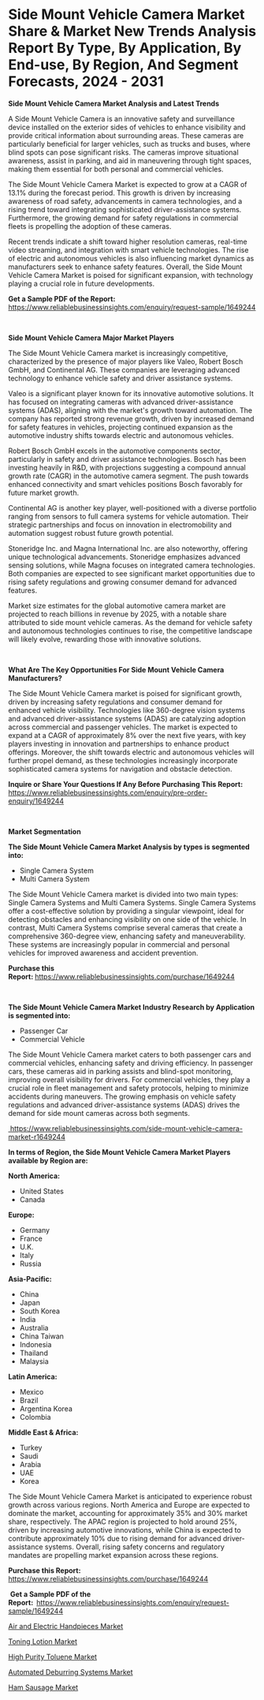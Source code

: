 <p><h1>Side Mount Vehicle Camera Market Share & Market New Trends Analysis Report By Type, By Application, By End-use, By Region, And Segment Forecasts, 2024 - 2031</h1></p><p><strong>Side Mount Vehicle Camera Market Analysis and Latest Trends</strong></p>
<p><p>A Side Mount Vehicle Camera is an innovative safety and surveillance device installed on the exterior sides of vehicles to enhance visibility and provide critical information about surrounding areas. These cameras are particularly beneficial for larger vehicles, such as trucks and buses, where blind spots can pose significant risks. The cameras improve situational awareness, assist in parking, and aid in maneuvering through tight spaces, making them essential for both personal and commercial vehicles.</p><p>The Side Mount Vehicle Camera Market is expected to grow at a CAGR of 13.1% during the forecast period. This growth is driven by increasing awareness of road safety, advancements in camera technologies, and a rising trend toward integrating sophisticated driver-assistance systems. Furthermore, the growing demand for safety regulations in commercial fleets is propelling the adoption of these cameras. </p><p>Recent trends indicate a shift toward higher resolution cameras, real-time video streaming, and integration with smart vehicle technologies. The rise of electric and autonomous vehicles is also influencing market dynamics as manufacturers seek to enhance safety features. Overall, the Side Mount Vehicle Camera Market is poised for significant expansion, with technology playing a crucial role in future developments.</p></p>
<p><strong>Get a Sample PDF of the Report:&nbsp;</strong> <a href="https://www.reliablebusinessinsights.com/enquiry/request-sample/1649244?utm_campaign=84&utm_medium=2&utm_source=Github&utm_content=ia&utm_term=29102024&utm_id=side-mount-vehicle-camera">https://www.reliablebusinessinsights.com/enquiry/request-sample/1649244</a></p>
<p>&nbsp;</p>
<p><strong>Side Mount Vehicle Camera Major Market Players</strong></p>
<p><p>The Side Mount Vehicle Camera market is increasingly competitive, characterized by the presence of major players like Valeo, Robert Bosch GmbH, and Continental AG. These companies are leveraging advanced technology to enhance vehicle safety and driver assistance systems.</p><p>Valeo is a significant player known for its innovative automotive solutions. It has focused on integrating cameras with advanced driver-assistance systems (ADAS), aligning with the market's growth toward automation. The company has reported strong revenue growth, driven by increased demand for safety features in vehicles, projecting continued expansion as the automotive industry shifts towards electric and autonomous vehicles.</p><p>Robert Bosch GmbH excels in the automotive components sector, particularly in safety and driver assistance technologies. Bosch has been investing heavily in R&D, with projections suggesting a compound annual growth rate (CAGR) in the automotive camera segment. The push towards enhanced connectivity and smart vehicles positions Bosch favorably for future market growth.</p><p>Continental AG is another key player, well-positioned with a diverse portfolio ranging from sensors to full camera systems for vehicle automation. Their strategic partnerships and focus on innovation in electromobility and automation suggest robust future growth potential.</p><p>Stoneridge Inc. and Magna International Inc. are also noteworthy, offering unique technological advancements. Stoneridge emphasizes advanced sensing solutions, while Magna focuses on integrated camera technologies. Both companies are expected to see significant market opportunities due to rising safety regulations and growing consumer demand for advanced features.</p><p>Market size estimates for the global automotive camera market are projected to reach billions in revenue by 2025, with a notable share attributed to side mount vehicle cameras. As the demand for vehicle safety and autonomous technologies continues to rise, the competitive landscape will likely evolve, rewarding those with innovative solutions.</p></p>
<p>&nbsp;</p>
<p><strong>What Are The Key Opportunities For Side Mount Vehicle Camera Manufacturers?</strong></p>
<p><p>The Side Mount Vehicle Camera market is poised for significant growth, driven by increasing safety regulations and consumer demand for enhanced vehicle visibility. Technologies like 360-degree vision systems and advanced driver-assistance systems (ADAS) are catalyzing adoption across commercial and passenger vehicles. The market is expected to expand at a CAGR of approximately 8% over the next five years, with key players investing in innovation and partnerships to enhance product offerings. Moreover, the shift towards electric and autonomous vehicles will further propel demand, as these technologies increasingly incorporate sophisticated camera systems for navigation and obstacle detection.</p></p>
<p><strong>Inquire or Share Your Questions If Any Before Purchasing This Report:</strong> <a href="https://www.reliablebusinessinsights.com/enquiry/pre-order-enquiry/1649244?utm_campaign=84&utm_medium=2&utm_source=Github&utm_content=ia&utm_term=29102024&utm_id=side-mount-vehicle-camera">https://www.reliablebusinessinsights.com/enquiry/pre-order-enquiry/1649244</a></p>
<p>&nbsp;</p>
<p><strong>Market Segmentation</strong></p>
<p><strong>The Side Mount Vehicle Camera Market Analysis by types is segmented into:</strong></p>
<p><ul><li>Single Camera System</li><li>Multi Camera System</li></ul></p>
<p><p>The Side Mount Vehicle Camera market is divided into two main types: Single Camera Systems and Multi Camera Systems. Single Camera Systems offer a cost-effective solution by providing a singular viewpoint, ideal for detecting obstacles and enhancing visibility on one side of the vehicle. In contrast, Multi Camera Systems comprise several cameras that create a comprehensive 360-degree view, enhancing safety and maneuverability. These systems are increasingly popular in commercial and personal vehicles for improved awareness and accident prevention.</p></p>
<p><strong>Purchase this Report:&nbsp;</strong><a href="https://www.reliablebusinessinsights.com/purchase/1649244?utm_campaign=84&utm_medium=2&utm_source=Github&utm_content=ia&utm_term=29102024&utm_id=side-mount-vehicle-camera">https://www.reliablebusinessinsights.com/purchase/1649244</a></p>
<p>&nbsp;</p>
<p><strong>The Side Mount Vehicle Camera Market Industry Research by Application is segmented into:</strong></p>
<p><ul><li>Passenger Car</li><li>Commercial Vehicle</li></ul></p>
<p><p>The Side Mount Vehicle Camera market caters to both passenger cars and commercial vehicles, enhancing safety and driving efficiency. In passenger cars, these cameras aid in parking assists and blind-spot monitoring, improving overall visibility for drivers. For commercial vehicles, they play a crucial role in fleet management and safety protocols, helping to minimize accidents during maneuvers. The growing emphasis on vehicle safety regulations and advanced driver-assistance systems (ADAS) drives the demand for side mount cameras across both segments.</p></p>
<p><a href="https://www.reliablebusinessinsights.com/side-mount-vehicle-camera-market-r1649244?utm_campaign=84&utm_medium=2&utm_source=Github&utm_content=ia&utm_term=29102024&utm_id=side-mount-vehicle-camera">&nbsp;https://www.reliablebusinessinsights.com/side-mount-vehicle-camera-market-r1649244</a></p>
<p><strong>In terms of Region, the Side Mount Vehicle Camera Market Players available by Region are:</strong></p>
<p>
    <p> <strong> North America: </strong>
        <ul>
            <li>United States</li>
            <li>Canada</li>
        </ul>
        </p> 
    <p> <strong> Europe: </strong>
        <ul>
            <li>Germany</li>
            <li>France</li>
            <li>U.K.</li>
            <li>Italy</li>
            <li>Russia</li>
        </ul>
        </p> 
    <p> <strong> Asia-Pacific: </strong>
        <ul>
            <li>China</li>
            <li>Japan</li>
            <li>South Korea</li>
            <li>India</li>
            <li>Australia</li>
            <li>China Taiwan</li>
            <li>Indonesia</li>
            <li>Thailand</li>
            <li>Malaysia</li>
        </ul>
        </p> 
    <p> <strong> Latin America: </strong>
        <ul>
            <li>Mexico</li>
            <li>Brazil</li>
            <li>Argentina Korea</li>
            <li>Colombia</li>
        </ul>
        </p> 
    <p> <strong> Middle East & Africa: </strong>
        <ul>
            <li>Turkey</li>
            <li>Saudi</li>
            <li>Arabia</li>
            <li>UAE</li>
            <li>Korea</li>
        </ul>
    </p>
    </p>
<p><p>The Side Mount Vehicle Camera Market is anticipated to experience robust growth across various regions. North America and Europe are expected to dominate the market, accounting for approximately 35% and 30% market share, respectively. The APAC region is projected to hold around 25%, driven by increasing automotive innovations, while China is expected to contribute approximately 10% due to rising demand for advanced driver-assistance systems. Overall, rising safety concerns and regulatory mandates are propelling market expansion across these regions.</p></p>
<p><strong>Purchase this Report: </strong><a href="https://www.reliablebusinessinsights.com/purchase/1649244?utm_campaign=84&utm_medium=2&utm_source=Github&utm_content=ia&utm_term=29102024&utm_id=side-mount-vehicle-camera">https://www.reliablebusinessinsights.com/purchase/1649244</a></p>
<p>&nbsp;<strong>Get a Sample PDF of the Report:&nbsp;&nbsp;</strong><a href="https://www.reliablebusinessinsights.com/enquiry/request-sample/1649244?utm_campaign=84&utm_medium=2&utm_source=Github&utm_content=ia&utm_term=29102024&utm_id=side-mount-vehicle-camera">https://www.reliablebusinessinsights.com/enquiry/request-sample/1649244</a></p>
<p><strong></strong></p>
<p><p><a href="https://issuu.com/reportprime-2/docs/air-and-electric-handpieces-market-_dc3cb2720ee1df?utm_campaign=84&utm_medium=2&utm_source=Github&utm_content=ia&utm_term=29102024&utm_id=side-mount-vehicle-camera">Air and Electric Handpieces Market</a></p><p><a href="https://www.linkedin.com/pulse/toning-lotion-market-evolution-global-trends-regional-dynamics-ewjtc?utm_campaign=84&utm_medium=2&utm_source=Github&utm_content=ia&utm_term=29102024&utm_id=side-mount-vehicle-camera">Toning Lotion Market</a></p><p><a href="https://github.com/MegiDuro586/Market-Research-Report-List-1/blob/main/high-purity-toluene-market.md?utm_campaign=84&utm_medium=2&utm_source=Github&utm_content=ia&utm_term=29102024&utm_id=side-mount-vehicle-camera">High Purity Toluene Market</a></p><p><a href="https://issuu.com/reportprime-2/docs/automated-deburring-systems-market-_a5fe36d6cd63ca?utm_campaign=84&utm_medium=2&utm_source=Github&utm_content=ia&utm_term=29102024&utm_id=side-mount-vehicle-camera">Automated Deburring Systems Market</a></p><p><a href="https://www.linkedin.com/pulse/ham-sausage-market-strategic-insights-product-evolution-segmentation-whbec?utm_campaign=84&utm_medium=2&utm_source=Github&utm_content=ia&utm_term=29102024&utm_id=side-mount-vehicle-camera">Ham Sausage Market</a></p></p>